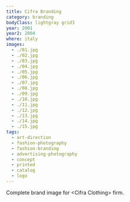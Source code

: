 ```yaml
---
title: Cifra Branding
category: branding
bodyClass: lightgray grid3
year: 2001
year2: 2004
where: italy
images:
  - ./01.jpg
  - ./02.jpg
  - ./03.jpg
  - ./04.jpg
  - ./05.jpg
  - ./06.jpg
  - ./07.jpg
  - ./08.jpg
  - ./09.jpg
  - ./10.jpg
  - ./11.jpg
  - ./12.jpg
  - ./13.jpg
  - ./14.jpg
  - ./15.jpg
tags:
  - art-direction
  - fashion-photography
  - fashion-branding
  - advertising-photography
  - concept
  - printed
  - catalog
  - logo
---
```


Complete brand image for &lt;Cifra Clothing&gt; firm.
